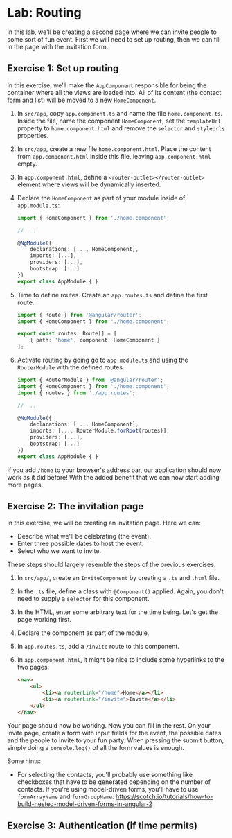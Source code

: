 # Lab: Routing

In this lab, we'll be creating a second page where we can invite people to some sort of fun event. First we will need to set up routing, then we can fill in the page with the invitation form.

## Exercise 1: Set up routing

In this exercise, we'll make the `AppComponent` responsible for being the container where all the views are loaded into. All of its content (the contact form and list) will be moved to a new `HomeComponent`.

1. In `src/app`, copy `app.component.ts` and name the file `home.component.ts`. Inside the file, name the component `HomeComponent`, set the `templateUrl` property to `home.component.html` and remove the `selector` and `styleUrls` properties.
1. In `src/app`, create a new file `home.component.html`. Place the content from `app.component.html` inside this file, leaving `app.component.html` empty.
1. In `app.component.html`, define a `<router-outlet></router-outlet>` element where views will be dynamically inserted.
1. Declare the `HomeComponent` as part of your module inside of `app.module.ts`:
	```ts
	import { HomeComponent } from './home.component';
	
	// ...
	
	@NgModule({
		declarations: [...,	HomeComponent],
		imports: [...],
		providers: [...],
		bootstrap: [...]
	})
	export class AppModule { }
	```

1. Time to define routes. Create an `app.routes.ts` and define the first route.
	```ts
	import { Route } from '@angular/router';
	import { HomeComponent } from './home.component';

	export const routes: Route[] = [
		{ path: 'home', component: HomeComponent }
	];
	```
1. Activate routing by going go to `app.module.ts` and using the `RouterModule` with the defined routes.
	```ts
	import { RouterModule } from '@angular/router';
	import { HomeComponent } from './home.component';
	import { routes } from './app.routes';

	// ...

	@NgModule({
		declarations: [..., HomeComponent],
		imports: [..., RouterModule.forRoot(routes)],
		providers: [...],
		bootstrap: [...]
	})
	export class AppModule { }
	``` 

If you add `/home` to your browser's address bar, our application should now work as it did before! With the added benefit that we can now start adding more pages.

## Exercise 2: The invitation page

In this exercise, we will be creating an invitation page. Here we can:

* Describe what we'll be celebrating (the event).
* Enter three possible dates to host the event.
* Select who we want to invite.

These steps should largely resemble the steps of the previous exercises.

1. In `src/app/`, create an `InviteComponent` by creating a `.ts` and `.html` file. 
1. In the `.ts` file, define a class with `@Component()` applied. Again, you don't need to supply a `selector` for this component.
1. In the HTML, enter some arbitrary text for the time being. Let's get the page working first.
1. Declare the component as part of the module.
1. In `app.routes.ts`, add a `/invite` route to this component.
1. In `app.component.html`, it might be nice to include some hyperlinks to the two pages:

	```html
	<nav>
		<ul>
			<li><a routerLink="/home">Home</a></li>
			<li><a routerLink="/invite">Invite</a></li>
		</ul>
	</nav>
	```

Your page should now be working. Now you can fill in the rest. On your invite page, create a form with input fields for the event, the possible dates and the people to invite to your fun party. When pressing the submit button, simply doing a `console.log()` of all the form values is enough.

Some hints:
* For selecting the contacts, you'll probably use something like checkboxes that have to be generated depending on the number of contacts. If you're using model-driven forms, you'll have to use `formArrayName` and `formGroupName`: https://scotch.io/tutorials/how-to-build-nested-model-driven-forms-in-angular-2

## Exercise 3: Authentication (if time permits)

